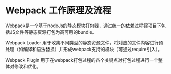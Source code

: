 # Webpack 工作原理及流程

Webpack是一个基于nodeJs的静态模块打包器，通过统一的依赖过程将项目下包括JS文件等静态资源打包为高可用的bundle。

Webpack Loader 用于收集不同类型的静态资源文件，将对应的文件内容进行预处理（如编译和语法替换）并形成webpack支持的模块（可通过require引入）。

Webpack Plugin 用于在webpack打包过程的各个关键点对打包过程进行一个整体对修改和优化。
